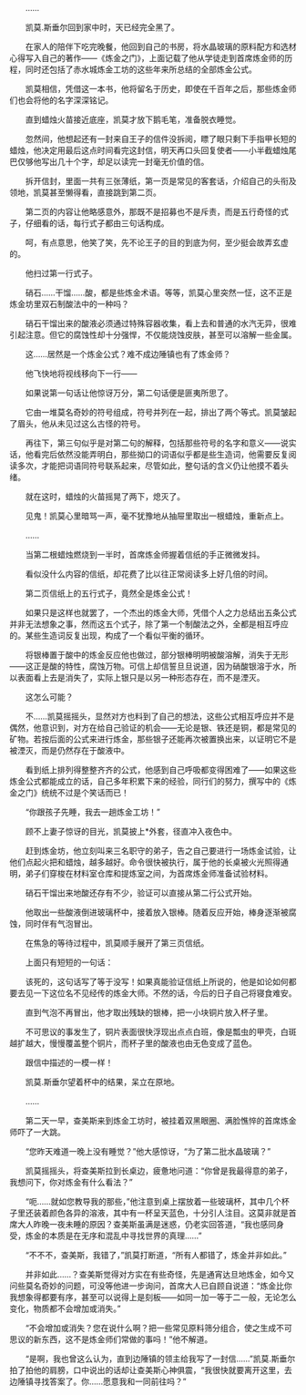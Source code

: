 　　……

　　凯莫.斯垂尔回到家中时，天已经完全黑了。

　　在家人的陪伴下吃完晚餐，他回到自己的书房，将水晶玻璃的原料配方和选材心得写入自己的著作——《炼金之门》，上面记载了他从学徒走到首席炼金师的历程，同时还包括了赤水城炼金工坊的这些年来所总结的全部炼金公式。

　　凯莫相信，凭借这一本书，他将留名于历史，即使在千百年之后，那些炼金师们也会将他的名字深深铭记。

　　直到蜡烛火苗接近底座，凯莫才放下鹅毛笔，准备脱衣睡觉。

　　忽然间，他想起还有一封来自王子的信件没拆阅，瞟了眼只剩下手指甲长短的蜡烛，他决定用最后这点时间看完这封信，明天再口头回复使者——小半截蜡烛尾巴仅够他写出几十个字，却足以读完一封毫无价值的信。

　　拆开信封，里面一共有三张薄纸，第一页是常见的客套话，介绍自己的头衔及领地，凯莫甚至懒得看，直接跳到第二页。

　　第二页的内容让他略感意外，那既不是招募也不是斥责，而是五行奇怪的式子，仔细看的话，每行式子都由三句话构成。

　　呵，有点意思，他笑了笑，先不论王子的目的到底为何，至少挺会故弄玄虚的。

　　他扫过第一行式子。

　　硝石……干馏……酸，都是些炼金术语。等等，凯莫心里突然一怔，这不正是炼金坊里双石制酸法中的一种吗？

　　硝石干馏出来的酸液必须通过特殊容器收集，看上去和普通的水汽无异，很难引起注意。但它的腐蚀性却十分强悍，不仅能烧蚀皮肤，甚至可以溶解一些金属。

　　这……居然是一个炼金公式？难不成边陲镇也有了炼金师？

　　他飞快地将视线移向下一行——

　　如果说第一句话让他惊讶万分，第二句话便是匪夷所思了。

　　它由一堆莫名奇妙的符号组成，符号并列在一起，排出了两个等式。凯莫皱起了眉头，他从未见过这么古怪的符号。

　　再往下，第三句似乎是对第二句的解释，包括那些符号的名字和意义——说实话，他看完后依然没能弄明白，那些拗口的词语似乎都是些生造词，他需要反复阅读多次，才能把词语同符号联系起来，尽管如此，整句话的含义仍让他摸不着头绪。

　　就在这时，蜡烛的火苗摇晃了两下，熄灭了。

　　见鬼！凯莫心里暗骂一声，毫不犹豫地从抽屉里取出一根蜡烛，重新点上。

　　……

　　当第二根蜡烛燃烧到一半时，首席炼金师握着信纸的手正微微发抖。

　　看似没什么内容的信纸，却花费了比以往正常阅读多上好几倍的时间。

　　第二页信纸上的五行式子，竟然全是炼金公式！

　　如果只是这样也就罢了，一个杰出的炼金大师，凭借个人之力总结出五条公式并非无法想象之事，然而这五个式子，除了第一个制酸法之外，全都是相互呼应的。某些生造词反复出现，构成了一个看似平衡的循环。

　　将银棒置于酸中的炼金反应他也做过，部分银棒明明被酸溶解，消失于无形——这正是酸的特性，腐蚀万物。可信上却信誓旦旦说道，因为硝酸银溶于水，所以表面看上去是消失了，实际上银只是以另一种形态存在，而不是湮灭。

　　这怎么可能？

　　不……凯莫摇摇头，显然对方也料到了自己的想法，这些公式相互呼应并不是偶然，他意识到，对方在给自己验证的机会——无论是银、铁还是铜，都是常见的矿物。若按后面的公式来进行炼金，那些银子还能再次被置换出来，以证明它不是被湮灭，而是仍然存在于酸液中。

　　看到纸上排列得整整齐齐的公式，他感到自己呼吸都变得困难了——如果这些炼金公式都能成立的话，自己多年积累下来的经验，同行们的努力，撰写中的《炼金之门》统统不过是个笑话而已！

　　“你跟孩子先睡，我去一趟炼金工坊！”

　　顾不上妻子惊讶的目光，凯莫披上*外套，径直冲入夜色中。

　　赶到炼金坊，他立刻叫来三名职守的弟子，告之自己要进行一场炼金试验，让他们点起火把和蜡烛，越多越好。命令很快被执行，属于他的长桌被火光照得通明，弟子们穿梭在材料室仓库和提炼室之间，为首席炼金师准备试验材料。

　　硝石干馏出来地酸还存有不少，验证可以直接从第二行公式开始。

　　他取出一些酸液倒进玻璃杯中，接着放入银棒。随着反应开始，棒身逐渐被腐蚀，同时伴有气泡冒出。

　　在焦急的等待过程中，凯莫顺手展开了第三页信纸。

　　上面只有短短的一句话：

　　该死的，这句话写了等于没写！如果真能验证信纸上所说的，他是如论如何都要去见一下这位名不见经传的炼金大师。不然的话，今后的日子自己将寝食难安。

　　直到气泡不再冒出，他才取出残缺的银棒，把一小块铜片放入杯子里。

　　不可思议的事发生了，铜片表面很快浮现出点点白班，像是瓢虫的甲壳，白斑越扩越大，慢慢覆盖整个铜片，而杯子里的酸液也由无色变成了蓝色。

　　跟信中描述的一模一样！

　　凯莫.斯垂尔望着杯中的结果，呆立在原地。

　　……

　　第二天一早，查美斯来到炼金工坊时，被挂着双黑眼圈、满脸憔悴的首席炼金师吓了一大跳。

　　“您昨天难道一晚上没有睡觉？”他大感惊讶，“为了第二批水晶玻璃？”

　　凯莫摇摇头，将查美斯拉到长桌边，疲惫地问道：“你曾是我最得意的弟子，我想问下，你对炼金有什么看法？”

　　“呃……就如您教导我的那些，”他注意到桌上摆放着一些玻璃杯，其中几个杯子里还装着颜色各异的溶液，其中有一杯呈天蓝色，十分引人注目。这莫非就是首席大人昨晚一夜未睡的原因？查美斯虽满是迷惑，仍老实回答道，“我也感同身受，炼金的本质是在无序和混乱中寻找世界的真理……”

　　“不不不，查美斯，我错了，”凯莫打断道，“所有人都错了，炼金并非如此。”

　　并非如此……？查美斯觉得对方实在有些奇怪，先是通宵达旦地炼金，如今又问些莫名奇妙的问题，可没等他进一步询问，首席大人已自顾自说道：“炼金比你我想象得都要有序，甚至可以说得上是刻板——如同一加一等于二一般，无论怎么变化，物质都不会增加或消失。”

　　“不会增加或消失？您在说什么啊？把一些常见原料筛分组合，使之生成不可思议的新东西，这不是炼金师们常做的事吗！”他不解道。

　　“是啊，我也曾这么认为，直到边陲镇的领主给我写了一封信……”凯莫.斯垂尔拍了拍他的肩膀，口中说出的话却让查美斯心神俱震，“我很快就要离开这里，去边陲镇寻找答案了。你……愿意我和一同前往吗？”
